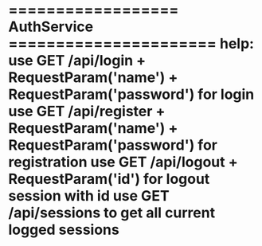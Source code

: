 ================== AuthService ======================
help:
   use GET /api/login + RequestParam('name') + RequestParam('password') for login
   use GET /api/register + RequestParam('name') + RequestParam('password') for registration
   use GET /api/logout + RequestParam('id') for logout session with id
   use GET /api/sessions to get all current logged sessions
=====================================================
